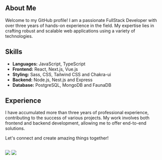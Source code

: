 ## About Me

Welcome to my GitHub profile! I am a passionate FullStack Developer with over three years of hands-on experience in the field. My expertise lies in crafting robust and scalable web applications using a variety of technologies.

## Skills

- **Languages:** JavaScript, TypeScript
- **Frontend:** React, Next.js, Vue.js
- **Styling:** Sass, CSS, Tailwind CSS and Chakra-ui
- **Backend:** Node.js, Nest.js and Express
- **Database:** PostgreSQL, MongoDB and FaunaDB


## Experience

I have accumulated more than three years of professional experience, contributing to the success of various projects. My work involves both frontend and backend development, allowing me to offer end-to-end solutions.


Let's connect and create amazing things together!


   
 ##
 
   <div> 
  <a href = "mailto:kellbberbarcarolo@gmail.com"><img src="https://img.shields.io/badge/-Gmail-%23333?style=for-the-badge&logo=gmail&logoColor=white" target="_blank"></a>
  <a href="https://www.linkedin.com/in/kellbber/" target="_blank"><img src="https://img.shields.io/badge/-LinkedIn-%230077B5?style=for-the-badge&logo=linkedin&logoColor=white" target="_blank"></a> 
  </div>

